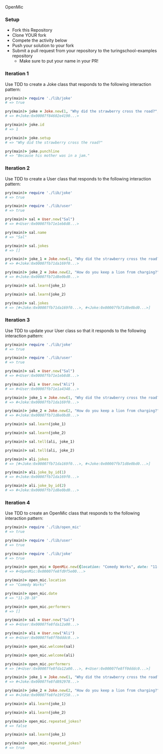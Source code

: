  OpenMic

### Setup

* Fork this Repository
* Clone YOUR fork
* Compete the activity below
* Push your solution to your fork
* Submit a pull request from your repository to the turingschool-examples repository
  * Make sure to put your name in your PR!

### Iteration 1

Use TDD to create a Joke class that responds to the following interaction pattern:

```ruby
pry(main)> require './lib/joke'
# => true

pry(main)> joke = Joke.new(1, "Why did the strawberry cross the road?", "Because his mother was in a jam.")    
# => #<Joke:0x00007f84602e4190...>

pry(main)> joke.id
# => 1

pry(main)> joke.setup
# => "Why did the strawberry cross the road?"

pry(main)> joke.punchline
# => "Because his mother was in a jam."
```

### Iteration 2

Use TDD to create a User class that responds to the following interaction pattern:

```ruby
pry(main)> require './lib/joke'
# => true

pry(main)> require './lib/user'
# => true

pry(main)> sal = User.new("Sal")
# => #<User:0x00007fb71e1eb8d8...>

pry(main)> sal.name
# => "Sal"

pry(main)> sal.jokes
# => []

pry(main)> joke_1 = Joke.new(1, "Why did the strawberry cross the road?", "Because his mother was in a jam.")    
# => #<Joke:0x00007fb71da169f0...>

pry(main)> joke_2 = Joke.new(2, "How do you keep a lion from charging?", "Take away its credit cards.")    
# => #<Joke:0x00007fb71d8e0bd0...>

pry(main)> sal.learn(joke_1)

pry(main)> sal.learn(joke_2)

pry(main)> sal.jokes
# => [#<Joke:0x00007fb71da169f0...>, #<Joke:0x00007fb71d8e0bd0...>]
```

### Iteration 3

Use TDD to update your User class so that it responds to the following interaction pattern:

```ruby
pry(main)> require './lib/joke'
# => true

pry(main)> require './lib/user'
# => true

pry(main)> sal = User.new("Sal")
# => #<User:0x00007fb71e1eb8d8...>

pry(main)> ali = User.new("Ali")
# => #<User:0x00007fb71e1a4348...>

pry(main)> joke_1 = Joke.new(1, "Why did the strawberry cross the road?", "Because his mother was in a jam.")    
# => #<Joke:0x00007fb71da169f0...>

pry(main)> joke_2 = Joke.new(2, "How do you keep a lion from charging?", "Take away its credit cards.")    
# => #<Joke:0x00007fb71d8e0bd0...>

pry(main)> sal.learn(joke_1)

pry(main)> sal.learn(joke_2)

pry(main)> sal.tell(ali, joke_1)

pry(main)> sal.tell(ali, joke_2)

pry(main)> ali.jokes
# => [#<Joke:0x00007fb71da169f0...>, #<Joke:0x00007fb71d8e0bd0...>]

pry(main)> ali.joke_by_id(1)
# => #<Joke:0x00007fb71da169f0...>

pry(main)> ali.joke_by_id(2)
# => #<Joke:0x00007fb71d8e0bd0...>
```

### Iteration 4

Use TDD to create an OpenMic class that responds to the following interaction pattern:

```ruby
pry(main)> require './lib/open_mic'
# => true

pry(main)> require './lib/user'
# => true

pry(main)> require './lib/joke'
# => true

pry(main)> open_mic = OpenMic.new({location: "Comedy Works", date: "11-20-18"})    
# => #<OpenMic:0x00007fe8fd9f5e00...>

pry(main)> open_mic.location
# => "Comedy Works"

pry(main)> open_mic.date
# => "11-20-18"

pry(main)> open_mic.performers
# => []

pry(main)> sal = User.new("Sal")
# => #<User:0x00007fe8fda12a00...>

pry(main)> ali = User.new("Ali")
# => #<User:0x00007fe8ff0dddc0...>

pry(main)> open_mic.welcome(sal)

pry(main)> open_mic.welcome(ali)

pry(main)> open_mic.performers
# => [#<User:0x00007fe8fda12a00...>, #<User:0x00007fe8ff0dddc0...>]

pry(main)> joke_1 = Joke.new(1, "Why did the strawberry cross the road?", "Because his mother was in a jam.")    
# => #<Joke:0x00007fe8fd892978...>

pry(main)> joke_2 = Joke.new(2, "How do you keep a lion from charging?", "Take away its credit cards.")    
# => #<Joke:0x00007fe8fe19f250...>

pry(main)> ali.learn(joke_1)  

pry(main)> ali.learn(joke_2)  

pry(main)> open_mic.repeated_jokes?
# => false

pry(main)> sal.learn(joke_1)    

pry(main)> open_mic.repeated_jokes?
# => true
```

